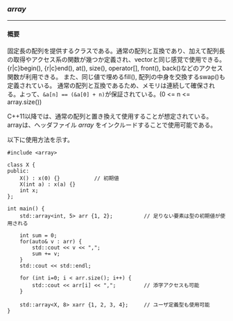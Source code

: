 ### *array*
---
#### 概要
固定長の配列を提供するクラスである。通常の配列と互換であり、加えて配列長の取得やアクセス系の関数が幾つか定義され、vectorと同じ感覚で使用できる。
{r|c}begin(), {r|c}end(), at(), size(), operator[], front(), back()などのアクセス関数が利用できる。
また、同じ値で埋めるfill(), 配列の中身を交換するswap()も定義されている。
通常の配列と互換であるため、メモリは連続して確保される。よって、`&a[n] == (&a[0] + n)`が保証されている。(0 <= n <= array.size())

C++11以降では、通常の配列と置き換えて使用することが想定されている。arrayは、ヘッダファイル *array* をインクルードすることで使用可能である。

以下に使用方法を示す。
```
#include <array>

class X {
public:
    X() : x(0) {}           // 初期値
    X(int a) : x(a) {}
    int x;
};

int main() {
    std::array<int, 5> arr {1, 2};          // 足りない要素は型の初期値が使用される

    int sum = 0;
    for(auto& v : arr) {
        std::cout << v << ",";
        sum += v;
    }
    std::cout << std::endl;

    for (int i=0; i < arr.size(); i++) {
        std::cout << arr[i] << ",";         // 添字アクセスも可能
    }

    std::array<X, 8> xarr {1, 2, 3, 4};     // ユーザ定義型も使用可能
}
```

